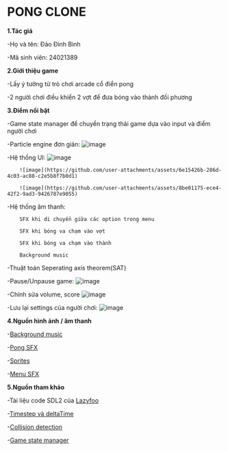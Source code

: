 # PONG CLONE

**1.Tác giả**

  -Họ và tên: Đào Đình Bình
  
  -Mã sinh viên: 24021389

**2.Giới thiệu game**

  -Lấy ý tưởng từ trò chơi arcade cổ điển pong
  
  -2 người chơi điều khiển 2 vợt để đưa bóng vào thành đối phương

**3.Điểm nổi bật**

  -Game state manager để chuyển trạng thái game dựa vào input và điểm người chơi
  
  -Particle engine đơn giản:
	![image](https://github.com/user-attachments/assets/9b75503e-265f-4f0f-9886-16f98e8b45df)
  
  -Hệ thống UI:
    	![image](https://github.com/user-attachments/assets/79c37e54-898a-425e-93d4-571cf6026cc6)
    
    	![image](https://github.com/user-attachments/assets/6e15426b-286d-4c03-ac88-c2e5b8f7b0d1)
    
    	![image](https://github.com/user-attachments/assets/8be01175-ece4-42f2-9ad3-9426787e9055)
  
  -Hệ thống âm thanh:
  
      	SFX khi di chuyển giữa các option trong menu
      
      	SFX khi bóng va chạm vào vợt
      
      	SFX khi bóng va chạm vào thành
      
      	Background music
    
  -Thuật toán Seperating axis theorem(SAT)
  
  -Pause/Unpause game:
    	![image](https://github.com/user-attachments/assets/e7806fdf-ed37-489d-9102-2271cd5251e3)
     
  -Chỉnh sửa volume, score
  	![image](https://github.com/user-attachments/assets/78429199-bd50-4610-8ba6-5feb4f1b0d51)
   
  -Lưu lại settings của người chơi:
  	![image](https://github.com/user-attachments/assets/5ae20e00-0b39-4cf1-979f-d5b9ca03d326)


**4.Nguồn hình ảnh / âm thanh**

  -[Background music](https://www.youtube.com/watch?v=bc0KhhjJP98)
  
  -[Pong SFX](https://www.youtube.com/watch?v=wDMassjkVUA)
  
  -[Sprites](https://opengameart.org/content/pong-graphics)
  
  -[Menu SFX](https://www.youtube.com/watch?v=61nU94VvEzY)


**5.Nguồn tham khảo**

  -Tài liệu code SDL2 của [Lazyfoo](https://lazyfoo.net/tutorials/SDL/index.php)
  
  -[Timestep và deltaTime](https://gafferongames.com/post/fix_your_timestep/)
  
  -[Collision detection](https://www.youtube.com/watch?v=oOEnWQZIePs)
  
  -[Game state manager](http://gamedevgeek.com/tutorials/managing-game-states-in-c/)

